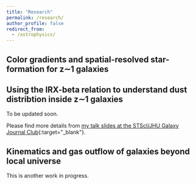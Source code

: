 ```yaml
---
title: "Research"
permalink: /research/
author_profile: false
redirect_from:
  - /astrophysics/
---
```


## Color gradients and spatial-resolved star-formation for z&sim;1 galaxies
<!---
Quite different from their local buddies, z&sim;1 galaxies are known to be considerably obscured by dust. In typical cases,more than 80% of the UV photons from star forming regions are blocked (see Wuyts et al. 2011, ApJ, 742, 96). Therefore in order to figure out where stars are born inside these galaxies, which is one of the most important questions of galaxy formation nowadays, dust extinction effect must be appropriately evaluated (the so-called age-dust degeneracy).

To hack this, I use spatial-resolved deep photometry as obtained by the [HST CANDELS](https://candels.ucolick.org/){:target="_blank"} to dissect the colors of z&sim;1 star-forming galaxies (we really count on HST, because most of them are no larger than 1 arc second!). We adapt rest-frame UVJ color diagrams and map color gradients (the colors of galaxies as a function of radius) onto them. Special calibration is designed to infer star formation gradients and dust attenuation gradients based on HST broadband photometry.We also look forward to doing this beyond z&sim;1, now hindered by the lack of high resolution mid-IR imaging necessary to derive rest-frame near-IR bands. But that's where [JWST](https://jwst.stsci.edu/){:target="_blank"} is coming to help hopefully soon. 
-->
## Using the IRX-beta relation to understand dust distribtion inside z&sim;1 galaxies

To be updated soon.
  
Please find more details from [my talk slides at the STScI/JHU Galaxy Journal Club](http://WeichenStars.github.io/files/GJC_WWang.pdf){:target="_blank"}.

## Kinematics and gas outflow of galaxies beyond local universe


This is another work in progress.
<!---
[Here is a note]('https://nbviewer.jupyter.org/github/WeichenStars/WeichenStars.github.io/blob/master/Galaxies_LSS_pencilgalaxy.ipynb?flush_cache=true'){:target="_blank"} about basic galaxy formation theories in a cosmological context I am curently developing. The note follows a minimalism fashion to help people, especially those working on galaxy observation but having little time to work through textbooks, reach to the concenpt of galaxy formation since the primodial CMB fluctuation fast and clearly.
-->

<!---
  <ul>{% for post in site.publications %}
    {% include archive-single-cv.html %}
  {% endfor %}</ul>
-->
